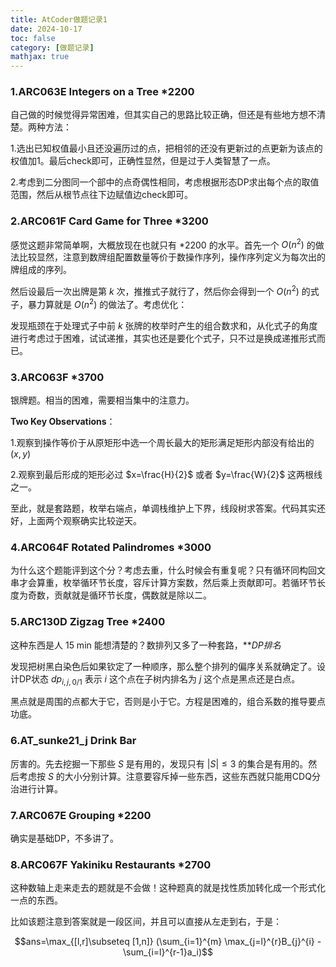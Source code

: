```yaml
---
title: AtCoder做题记录1
date: 2024-10-17
toc: false
category: [做题记录]
mathjax: true
---
```


### 1.ARC063E Integers on a Tree *2200

自己做的时候觉得异常困难，但其实自己的思路比较正确，但还是有些地方想不清楚。两种方法：

1.选出已知权值最小且还没遍历过的点，把相邻的还没有更新过的点更新为该点的权值加1。最后check即可，正确性显然，但是过于人类智慧了一点。

2.考虑到二分图同一个部中的点奇偶性相同，考虑根据形态DP求出每个点的取值范围，然后从根节点往下边赋值边check即可。

### 2.ARC061F Card Game for Three *3200

感觉这题非常简单啊，大概放现在也就只有 *2200 的水平。首先一个 $O(n^2)$ 的做法比较显然，注意到数牌组配置数量等价于数操作序列，操作序列定义为每次出的牌组成的序列。

然后设最后一次出牌是第 $k$ 次，推推式子就行了，然后你会得到一个 $O(n^2)$ 的式子，暴力算就是 $O(n^2)$ 的做法了。考虑优化：

发现瓶颈在于处理式子中前 $k$ 张牌的枚举时产生的组合数求和，从化式子的角度进行考虑过于困难，试试递推，其实也还是要化个式子，只不过是换成递推形式而已。

### 3.ARC063F *3700

银牌题。相当的困难，需要相当集中的注意力。

**Two Key Observations**：

1.观察到操作等价于从原矩形中选一个周长最大的矩形满足矩形内部没有给出的 $(x,y)$

2.观察到最后形成的矩形必过 $x=\frac{H}{2}$ 或者 $y=\frac{W}{2}$ 这两根线之一。

至此，就是套路题，枚举右端点，单调栈维护上下界，线段树求答案。代码其实还好，上面两个观察确实比较逆天。

### 4.ARC064F Rotated Palindromes *3000

为什么这个题能评到这个分？考虑去重，什么时候会有重复呢？只有循环同构回文串才会算重，枚举循环节长度，容斥计算方案数，然后乘上贡献即可。若循环节长度为奇数，贡献就是循环节长度，偶数就是除以二。

### 5.ARC130D Zigzag Tree *2400

这种东西是人 15 min 能想清楚的？数排列又多了一种套路，***DP排名*

发现把树黑白染色后如果钦定了一种顺序，那么整个排列的偏序关系就确定了。设计DP状态 $dp_{i,j,0/1}$ 表示 $i$ 这个点在子树内排名为 $j$ 这个点是黑点还是白点。

黑点就是周围的点都大于它，否则是小于它。方程是困难的，组合系数的推导要点功底。

### 6.AT_sunke21_j Drink Bar

厉害的。先去挖掘一下那些 $S$ 是有用的，发现只有 $|S| \le 3$ 的集合是有用的。然后考虑按 $S$ 的大小分别计算。注意要容斥掉一些东西，这些东西就只能用CDQ分治进行计算。

### 7.ARC067E Grouping *2200

确实是基础DP，不多讲了。

### 8.ARC067F Yakiniku Restaurants *2700

这种数轴上走来走去的题就是不会做！这种题真的就是找性质加转化成一个形式化一点的东西。

比如该题注意到答案就是一段区间，并且可以直接从左走到右，于是：

$$ans=\max_{[l,r]\subseteq [1,n]} (\sum_{i=1}^{m} \max_{j=l}^{r}B_{j}^{i} - \sum_{i=l}^{r-1}a_i)$$
